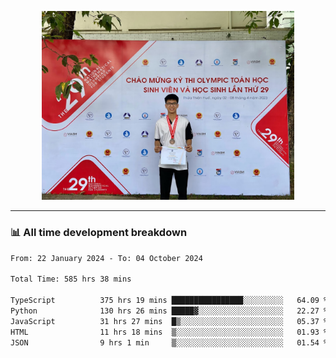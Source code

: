 <p align="center"><img src="asset/header.jpg" width="80%"/></p>

---
<!-- 
<details>
  <summary>📃 My Resume</summary>

### Education

- 📖 **Information Technology**\
📆 10/2021 - present\
📍 **Thang Long University** - Hoang Mai, Hanoi, Vietnam -->

<!-- ### Experience
- 👨‍💻 **Full Stack Web Intern**\
📆 09/2022 - 12/2023\
📍 **TECH 5S** -  Luu Huu Phuong, Phuong My Dinh I, Nam Tu Liem, Hanoi.


- 👨‍💻 **Full Stack Web Fresher**\
📆 1/2022 - 05/2023\
📍 **TECH 5S** -  Luu Huu Phuong, Phuong My Dinh I, Nam Tu Liem, Hanoi.

- 👨‍💻 **Frontend Web Fresher**\
📆 11/2023 - present\
📍 **White Neuron** -  Mau Luong, Ha Dong, Hanoi, Vietnam
</details> -->

### 📊 All time development breakdown

<!--START_SECTION:waka-->

```txt
From: 22 January 2024 - To: 04 October 2024

Total Time: 585 hrs 38 mins

TypeScript          375 hrs 19 mins ████████████████░░░░░░░░░   64.09 %
Python              130 hrs 26 mins █████▓░░░░░░░░░░░░░░░░░░░   22.27 %
JavaScript          31 hrs 27 mins  █▒░░░░░░░░░░░░░░░░░░░░░░░   05.37 %
HTML                11 hrs 18 mins  ▒░░░░░░░░░░░░░░░░░░░░░░░░   01.93 %
JSON                9 hrs 1 min     ▒░░░░░░░░░░░░░░░░░░░░░░░░   01.54 %
```

<!--END_SECTION:waka-->
